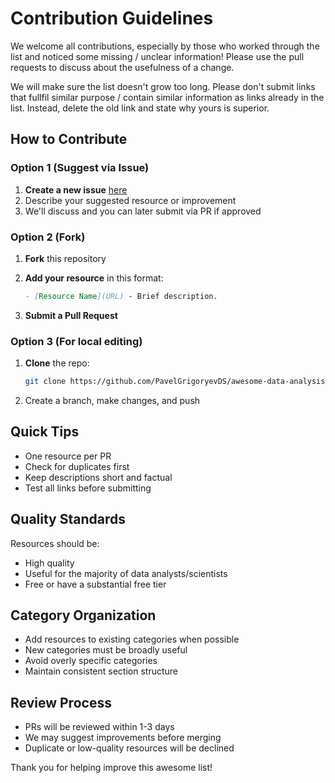 # Contribution Guidelines

We welcome all contributions, especially by those who worked through the list and noticed some missing / unclear information! Please use the pull requests to discuss about the usefulness of a change.

We will make sure the list doesn't grow too long. Please don't submit links that fullfil similar purpose / contain similar information as links already in the list. Instead, delete the old link and state why yours is superior.

## How to Contribute

### Option 1 (Suggest via Issue)

1. **Create a new issue** [here](https://github.com/PavelGrigoryevDS/awesome-data-analysis/issues)
2. Describe your suggested resource or improvement
3. We'll discuss and you can later submit via PR if approved

### Option 2 (Fork)

1. **Fork** this repository
2. **Add your resource** in this format:

   ```markdown
   - [Resource Name](URL) - Brief description.
   ```

3. **Submit a Pull Request**

### Option 3 (For local editing)

1. **Clone** the repo:

   ```bash
   git clone https://github.com/PavelGrigoryevDS/awesome-data-analysis
   ```

2. Create a branch, make changes, and push

## Quick Tips

- One resource per PR
- Check for duplicates first
- Keep descriptions short and factual
- Test all links before submitting

## Quality Standards

Resources should be:

- High quality
- Useful for the majority of data analysts/scientists
- Free or have a substantial free tier

## Category Organization

- Add resources to existing categories when possible
- New categories must be broadly useful
- Avoid overly specific categories
- Maintain consistent section structure

## Review Process

- PRs will be reviewed within 1-3 days
- We may suggest improvements before merging
- Duplicate or low-quality resources will be declined

Thank you for helping improve this awesome list!
